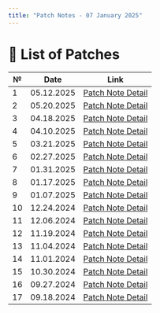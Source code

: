 ```yaml
---
title: "Patch Notes - 07 January 2025"
---
```


# 📝 List of Patches

| №  | Date       | Link                                       |
|----|------------|--------------------------------------------|
| 1  | 05.12.2025 | [Patch Note Detail](patches05122025.md)    |
| 2  | 05.20.2025 | [Patch Note Detail](patches05202025.md)    |
| 3  | 04.18.2025 | [Patch Note Detail](patches04182025.md)    |
| 4  | 04.10.2025 | [Patch Note Detail](patches10042025.md)    |
| 5  | 03.21.2025 | [Patch Note Detail](patches21032025.md)    |
| 6  | 02.27.2025 | [Patch Note Detail](patches02272025.md)    |
| 7  | 01.31.2025 | [Patch Note Detail](patches01312025.md)    |
| 8  | 01.17.2025 | [Patch Note Detail](patchnotes01172025.md) |
| 9  | 01.07.2025 | [Patch Note Detail](patches01072025.md)    |
| 10 | 12.24.2024 | [Patch Note Detail](patches12242024.md)    |
| 11 | 12.06.2024 | [Patch Note Detail](patches12062024.md)    |
| 12 | 11.19.2024 | [Patch Note Detail](patchnotes11192024.md) |
| 13 | 11.04.2024 | [Patch Note Detail](patches11042024.md)    |
| 14 | 11.01.2024 | [Patch Note Detail](patches11012024.md)    |
| 15 | 10.30.2024 | [Patch Note Detail](patches10302024.md)    |
| 16 | 09.27.2024 | [Patch Note Detail](patches09262024.md)    |
| 17 | 09.18.2024 | [Patch Note Detail](patches09182024.md)    |